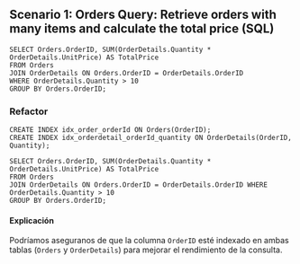 ## Scenario 1: Orders Query: Retrieve orders with many items and calculate the total price (SQL)

```
SELECT Orders.OrderID, SUM(OrderDetails.Quantity * OrderDetails.UnitPrice) AS TotalPrice
FROM Orders
JOIN OrderDetails ON Orders.OrderID = OrderDetails.OrderID
WHERE OrderDetails.Quantity > 10
GROUP BY Orders.OrderID;
```

### Refactor

```
CREATE INDEX idx_order_orderId ON Orders(OrderID);
CREATE INDEX idx_orderdetail_orderId_quantity ON OrderDetails(OrderID, Quantity);

SELECT Orders.OrderID, SUM(OrderDetails.Quantity * OrderDetails.UnitPrice) AS TotalPrice
FROM Orders
JOIN OrderDetails ON Orders.OrderID = OrderDetails.OrderID WHERE OrderDetails.Quantity > 10
GROUP BY Orders.OrderID;

```

#### Explicación

Podríamos aseguranos de que la columna `OrderID` esté indexado en ambas tablas (`Orders` y `OrderDetails`) para mejorar el rendimiento de la consulta.
